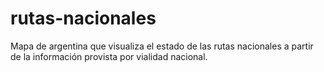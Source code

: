 # rutas-nacionales
Mapa de argentina que visualiza el estado de las rutas nacionales a partir de la información provista por vialidad nacional.
